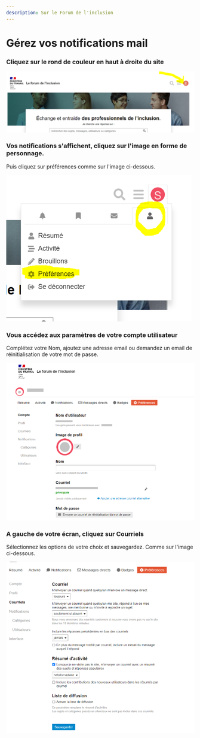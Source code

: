 ```yaml
---
description: Sur le Forum de l'inclusion
---
```


# Gérez vos notifications mail

### Cliquez sur le rond de couleur en haut à droite du site

![](../.gitbook/assets/image%20%2813%29.png)





### Vos notifications s'affichent, cliquez sur l'image en forme de personnage.

Puis cliquez sur préférences comme sur l'image ci-dessous.

![](../.gitbook/assets/image%20%2812%29.png)







### Vous accédez aux paramètres de votre compte utilisateur

Complétez votre Nom, ajoutez une adresse email ou demandez un email de réinitialisation de votre mot de passe.

![](../.gitbook/assets/tempsnip.png)



### A gauche de votre écran, cliquez sur Courriels

Sélectionnez les options de votre choix et sauvegardez. Comme sur l'image ci-dessous.

![](../.gitbook/assets/image%20%2817%29.png)


